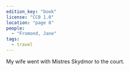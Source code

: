 ```yaml
---
edition_key: "book"
license: "CC0 1.0"
location: "page 8"
people:
  - "Fromond, Jane"
tags:
  - travel
---
```

My wife went with Mistres
Skydmor to the court.
